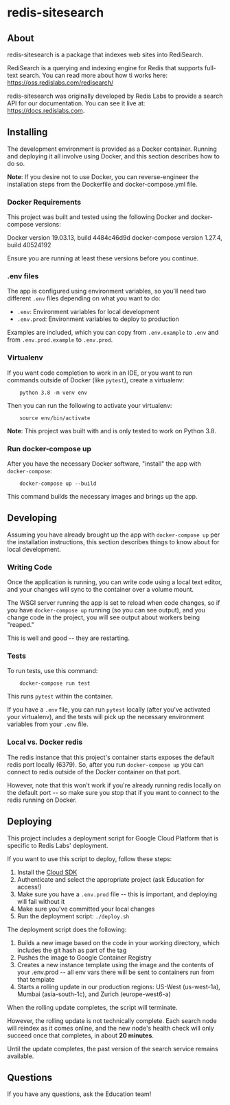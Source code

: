 # redis-sitesearch

## About

redis-sitesearch is a package that indexes web sites into RediSearch.

RediSearch is a querying and indexing engine for Redis that supports full-text search. You can read more about how ti works here: https://oss.redislabs.com/redisearch/

redis-sitesearch was originally developed by Redis Labs to provide a search API for our documentation. You can see it live at: https://docs.redislabs.com.

## Installing

The development environment is provided as a Docker container. Running and deploying it all involve using Docker, and this section describes how to do so.

**Note**: If you desire not to use Docker, you can reverse-engineer the installation steps from the Dockerfile and docker-compose.yml file.

### Docker Requirements

This project was built and tested using the following Docker and docker-compose versions:

Docker version 19.03.13, build 4484c46d9d
docker-compose version 1.27.4, build 40524192

Ensure you are running at least these versions before you continue.

### .env files

The app is configured using environment variables, so you'll need two different `.env` files depending on what you want to do:

- `.env`: Environment variables for local development
- `.env.prod`: Environment variables to deploy to production

Examples are included, which you can copy from `.env.example` to `.env` and from `.env.prod.example` to `.env.prod`.

### Virtualenv

If you want code completion to work in an IDE, or you want to run commands outside of Docker (like `pytest`), create a virtualenv:

        python 3.8 -m venv env

Then you can run the following to activate your virtualenv:

        source env/bin/activate

**Note**: This project was built with and is only tested to work on Python 3.8.

### Run docker-compose up

After you have the necessary Docker software, "install" the app with `docker-compose`:

        docker-compose up --build

This command builds the necessary images and brings up the app.

## Developing

Assuming you have already brought up the app with `docker-compose up` per the installation instructions, this section describes things to know about for local development.

### Writing Code

Once the application is running, you can write code using a local text editor, and your changes will sync to the container over a volume mount.

The WSGI server running the app is set to reload when code changes, so if you have `docker-compose up` running (so you can see output), and you change code in the project, you will see output about workers being "reaped."

This is well and good -- they are restarting.

### Tests

To run tests, use this command:

        docker-compose run test

This runs `pytest` within the container.

If you have a `.env` file, you can run `pytest` locally (after you've activated your virtualenv), and the tests will pick up the necessary environment variables from your `.env` file.

### Local vs. Docker redis

The redis instance that this project's container starts exposes the default redis port locally (6379). So, after you run `docker-compose up` you can connect to redis outside of the Docker container on that port.

However, note that this won't work if you're already running redis locally on the default port -- so make sure you stop that if you want to connect to the redis running on Docker.

## Deploying

This project includes a deployment script for Google Cloud Platform that is specific to Redis Labs' deployment.

If you want to use this script to deploy, follow these steps:

1. Install the [Cloud SDK](https://cloud.google.com/sdk)
2. Authenticate and select the appropriate project (ask Education for access!)
3. Make sure you have a `.env.prod` file -- this is important, and deploying will fail without it
4. Make sure you've committed your local changes
5. Run the deployment script: `./deploy.sh`

The deployment script does the following:

1. Builds a new image based on the code in your working directory, which includes the git hash as part of the tag
2. Pushes the image to Google Container Registry
3. Creates a new instance template using the image and the contents of your .env.prod -- all env vars there will be sent to containers run from that template
4. Starts a rolling update in our production regions: US-West (us-west-1a), Mumbai (asia-south-1c), and Zurich (europe-west6-a)

When the rolling update completes, the script will terminate.

However, the rolling update is not technically complete. Each search node will reindex as it comes online, and the new node's health check will only succeed once that completes, in about **20 minutes**.

Until the update completes, the past version of the search service remains available.

## Questions

If you have any questions, ask the Education team!
